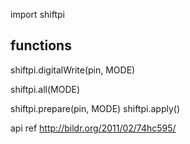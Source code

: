 import shiftpi

## functions

shiftpi.digitalWrite(pin, MODE)

shiftpi.all(MODE)

shiftpi.prepare(pin, MODE)
shiftpi.apply()

api ref http://bildr.org/2011/02/74hc595/
